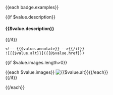 {{each badge.examples}}

{{if $value.description}}
#### {{$value.description}}
{{/if}}

```markdown{{if $value.annotate}}
<!-- {{$value.annotate}} -->{{/if}}
![{{$value.alt}}]({{@$value.href}})
```
{{if $value.images.length>0}}
<div>{{each $value.images}}
  <img src="{{$value.href}}" alt="{{$value.alt}}"{{if $value.width}} width="{{$value.width}}"{{/if}}{{if $value.height}} height="{{$value.height}}"{{/if}} />{{/each}}
</div>
{{/if}}

{{/each}}
